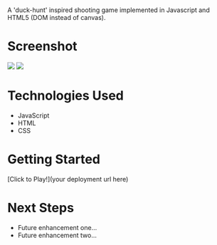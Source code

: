 # <clickshoot>

A 'duck-hunt' inspired shooting game implemented in Javascript and HTML5 (DOM instead of canvas).

# Screenshot

<img src="url to your image on imgur">
<img src="url to your image on imgur">

# Technologies Used

- JavaScript
- HTML
- CSS

# Getting Started

[Click to Play!](your deployment url here)

# Next Steps

- Future enhancement one...
- Future enhancement two...
